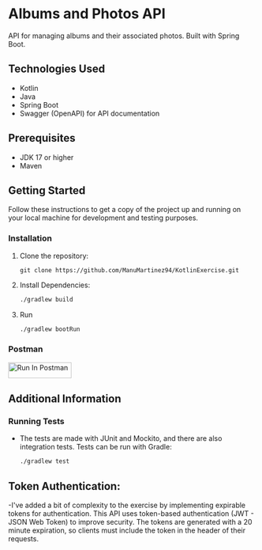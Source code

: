 # Albums and Photos API

API for managing albums and their associated photos. Built with Spring Boot.

## Technologies Used
- Kotlin
- Java
- Spring Boot
- Swagger (OpenAPI) for API documentation

## Prerequisites
- JDK 17 or higher
- Maven

## Getting Started
Follow these instructions to get a copy of the project up and running on your local machine for development and testing purposes.

### Installation
1. Clone the repository:
   ```
   git clone https://github.com/ManuMartinez94/KotlinExercise.git
   ```
2. Install Dependencies:
    ```bash
   ./gradlew build
3. Run
   ```bash
   ./gradlew bootRun

### Postman
   
[<img src="https://run.pstmn.io/button.svg" alt="Run In Postman" style="width: 128px; height: 32px;">](https://app.getpostman.com/run-collection/21551936-dd274cc9-cce6-4830-a3b7-daa42dd7c644?action=collection%2Ffork&source=rip_markdown&collection-url=entityId%3D21551936-dd274cc9-cce6-4830-a3b7-daa42dd7c644%26entityType%3Dcollection%26workspaceId%3Dd04e1323-4ba9-43c1-9107-3d7d892ecd7b)

## Additional Information
### Running Tests
 - The tests are made with JUnit and Mockito, and there are also integration tests. Tests can be run with Gradle:

   ```bash
   ./gradlew test

## Token Authentication:
 -I've added a bit of complexity to the exercise by implementing expirable tokens for authentication. This API uses token-based authentication (JWT - JSON Web Token) to improve security. The tokens are generated with a 20 minute expiration, so clients must include the token in the header of their requests. 